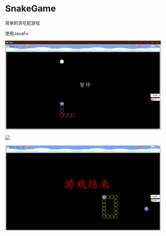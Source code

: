 # SnakeGame
简单的贪吃蛇游戏

使用JavaFx

![](.\pause.png)



![](D:\IdeaProjects\SnakeGame\gameover.png)

![](.\play.png)

